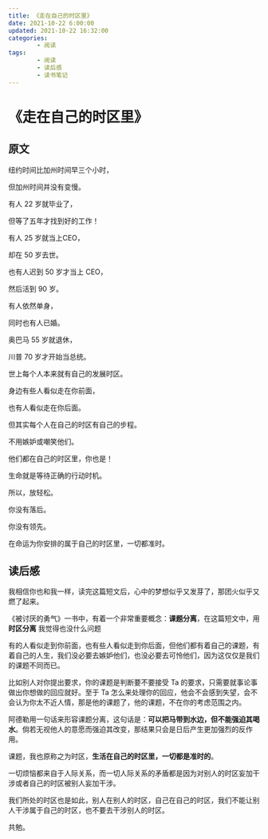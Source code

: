 ```yaml
---
title: 《走在自己的时区里》
date: 2021-10-22 6:00:00
updated: 2021-10-22 16:32:00
categories:
        - 阅读
tags:
        - 阅读
        - 读后感
        - 读书笔记
---
```


# 《走在自己的时区里》

## 原文

纽约时间比加州时间早三个小时，

但加州时间并没有变慢。

有人 22 岁就毕业了，

但等了五年才找到好的工作！

有人 25 岁就当上CEO，

却在 50 岁去世。

也有人迟到 50 岁才当上 CEO，

然后活到 90 岁。

有人依然单身，

同时也有人已婚。

奥巴马 55 岁就退休，

川普 70 岁才开始当总统。

世上每个人本来就有自己的发展时区。

身边有些人看似走在你前面，

也有人看似走在你后面。

但其实每个人在自己的时区有自己的步程。

不用嫉妒或嘲笑他们。

他们都在自己的时区里，你也是！

生命就是等待正确的行动时机。

所以，放轻松。

你没有落后。

你没有领先。

在命运为你安排的属于自己的时区里，一切都准时。

## 读后感

我相信你也和我一样，读完这篇短文后，心中的梦想似乎又发芽了，那团火似乎又燃了起来。

《被讨厌的勇气》一书中，有着一个非常重要概念：**课题分离**，在这篇短文中，用 **时区分离** 我觉得也没什么问题

有的人看似走到你前面，也有些人看似走到你后面，但他们都有着自己的课题，有着自己的人生，我们没必要去嫉妒他们，也没必要去可怜他们，因为这仅仅是我们的课题不同而已。

比如别人对你提出要求，你的课题是判断要不要接受 Ta 的要求，只需要就事论事做出你想做的回应就好。至于 Ta 怎么来处理你的回应，他会不会感到失望，会不会认为你太不近人情，那是他的课题了，他的课题，不在你的考虑范围之内。

阿德勒用一句话来形容课题分离，这句话是：**可以把马带到水边，但不能强迫其喝水**。倘若无视他人的意愿而强迫其改变，那结果只会是日后产生更加强烈的反作用。

课题，我也原称之为时区，**生活在自己的时区里，一切都是准时的**。

一切烦恼都来自于人际关系，而一切人际关系的矛盾都是因为对别人的时区妄加干涉或者自己的时区被别人妄加干涉。

我们所处的时区也是如此，别人在别人的时区，自己在自己的时区，我们不能让别人干涉属于自己的时区，也不要去干涉别人的时区。

共勉。